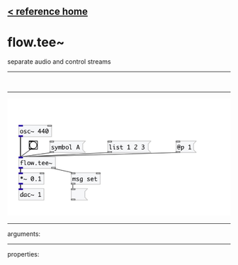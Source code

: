 [< reference home](index.html)
---

# flow.tee~


separate audio and control streams

---

<br>


---


![example](examples/flow.tee~-example.jpg)

---
arguments:


---
properties:


